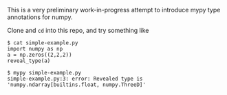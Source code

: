 This is a very preliminary work-in-progress attempt to introduce mypy type annotations for numpy.

Clone and `cd` into this repo, and try something like

```
$ cat simple-example.py
import numpy as np
a = np.zeros((2,2,2))
reveal_type(a)

$ mypy simple-example.py
simple-example.py:3: error: Revealed type is 'numpy.ndarray[builtins.float, numpy.ThreeD]'
```
